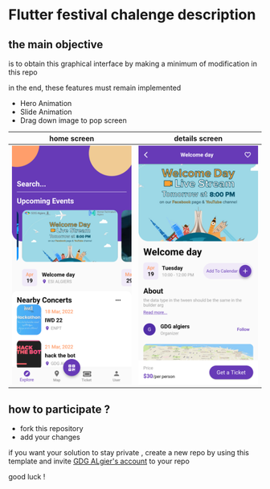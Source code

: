 # Flutter festival chalenge description 

## the main objective 
is to obtain this graphical interface by making a minimum of  modification in this repo


in the end, these features must remain implemented

- Hero Animation
- Slide Animation
- Drag down image to pop screen


|home screen|details screen|
|:------------:|:------------:|
![home](assets/1.png)|![details](assets/2.png)|

## how to participate ?
- fork this repository 
- add your changes


if you want your solution to stay private , create a new repo by using this template and invite [GDG ALgier's account](https://github.com/GDGAlgiers16) to your repo 

good luck !





